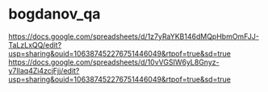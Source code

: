 # bogdanov_qa
https://docs.google.com/spreadsheets/d/1z7yRaYKB146dMQpHbmOmFJJ-TaLzLxQQ/edit?usp=sharing&ouid=106387452276751446049&rtpof=true&sd=true
https://docs.google.com/spreadsheets/d/10vVGSIW6yL8Gnyz-y7Ilaq4Zi4zcjFjj/edit?usp=sharing&ouid=106387452276751446049&rtpof=true&sd=true